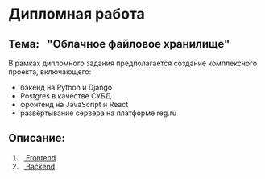 # Дипломная работа

## Тема: &ensp;"Облачное файловое хранилище"

В рамках дипломного задания предполагается создание
комплексного проекта, включающего:
- бэкенд на Python и Django
- Postgres в качестве СУБД
- фронтенд на JavaScript и React
- развёртывание сервера на платформе reg.ru

## Описание:

1) &ensp;[ Frontend](https://github.com/yung78/graduate_work/tree/main/frontend)
2) &ensp;[ Backend](https://github.com/yung78/graduate_work/tree/main/backend)  
